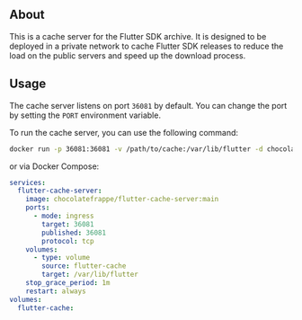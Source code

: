 ## About
This is a cache server for the Flutter SDK archive. It is designed to be deployed in a private network to cache Flutter SDK releases to reduce the load on the public servers and speed up the download process.

## Usage

The cache server listens on port `36081` by default. You can change the port by setting the `PORT` environment variable.

To run the cache server, you can use the following command:
```bash
docker run -p 36081:36081 -v /path/to/cache:/var/lib/flutter -d chocolatefrappe/flutter-cache-server:main
```

or via Docker Compose:

```yaml
services:
  flutter-cache-server:
    image: chocolatefrappe/flutter-cache-server:main
    ports:
      - mode: ingress
        target: 36081
        published: 36081
        protocol: tcp
    volumes:
      - type: volume
        source: flutter-cache
        target: /var/lib/flutter
    stop_grace_period: 1m
    restart: always
volumes:
  flutter-cache:
```

